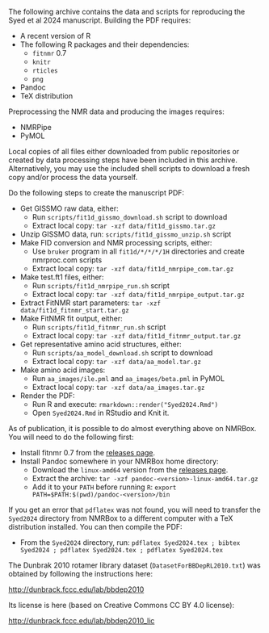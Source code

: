 The following archive contains the data and scripts for reproducing the Syed et al 2024 manuscript. Building the PDF requires:

- A recent version of R
- The following R packages and their dependencies:
  - `fitnmr` 0.7
  - `knitr`
  - `rticles`
  - `png`
- Pandoc
- TeX distribution

Preprocessing the NMR data and producing the images requires:

- NMRPipe
- PyMOL

Local copies of all files either downloaded from public repositories or created by data processing steps have been included in this archive. Alternatively, you may use the included shell scripts to download a fresh copy and/or process the data yourself.

Do the following steps to create the manuscript PDF:

- Get GISSMO raw data, either:
  - Run `scripts/fit1d_gissmo_download.sh` script to download
  - Extract local copy: `tar -xzf data/fit1d_gissmo.tar.gz`
- Unzip GISSMO data, run: `scripts/fit1d_gissmo_unzip.sh` script
- Make FID conversion and NMR processing scripts, either:
  - Use `bruker` program in all `fit1d/*/*/*/1H` directories and create nmrproc.com scripts
  - Extract local copy: `tar -xzf data/fit1d_nmrpipe_com.tar.gz`
- Make test.ft1 files, either:
  - Run `scripts/fit1d_nmrpipe_run.sh` script
  - Extract local copy: `tar -xzf data/fit1d_nmrpipe_output.tar.gz`
- Extract FitNMR start parameters: `tar -xzf data/fit1d_fitnmr_start.tar.gz`
- Make FitNMR fit output, either:
  - Run `scripts/fit1d_fitnmr_run.sh` script
  - Extract local copy: `tar -xzf data/fit1d_fitnmr_output.tar.gz`
- Get representative amino acid structures, either:
  - Run `scripts/aa_model_download.sh` script to download
  - Extract local copy: `tar -xzf data/aa_model.tar.gz`
- Make amino acid images:
  - Run `aa_images/ile.pml` and `aa_images/beta.pml` in PyMOL
  - Extract local copy: `tar -xzf data/aa_images.tar.gz`
- Render the PDF:
  - Run R and execute: `rmarkdown::render("Syed2024.Rmd")`
  - Open `Syed2024.Rmd` in RStudio and Knit it.


As of publication, it is possible to do almost everything above on NMRBox. You will need to do the following first:

- Install fitnmr 0.7 from the [releases page](https://smith-group.github.io/fitnmr_releases/).
- Install Pandoc somewhere in your NMRBox home directory:
  - Download the `linux-amd64` version from the [releases page](https://github.com/jgm/pandoc/releases/).
  - Extract the archive: `tar -xzf pandoc-<version>-linux-amd64.tar.gz`
  - Add it to your `PATH` before running `R`: `export PATH=$PATH:$(pwd)/pandoc-<version>/bin`

If you get an error that `pdflatex` was not found, you will need to transfer the `Syed2024` directory from NMRBox to a different computer with a TeX distribution installed. You can then compile the PDF:

- From the `Syed2024` directory, run: `pdflatex Syed2024.tex ; bibtex Syed2024 ; pdflatex Syed2024.tex ; pdflatex Syed2024.tex`


The Dunbrak 2010 rotamer library dataset (`DatasetForBBDepRL2010.txt`) was obtained by following the instructions here:

http://dunbrack.fccc.edu/lab/bbdep2010

Its license is here (based on Creative Commons CC BY 4.0 license):

http://dunbrack.fccc.edu/lab/bbdep2010_lic
